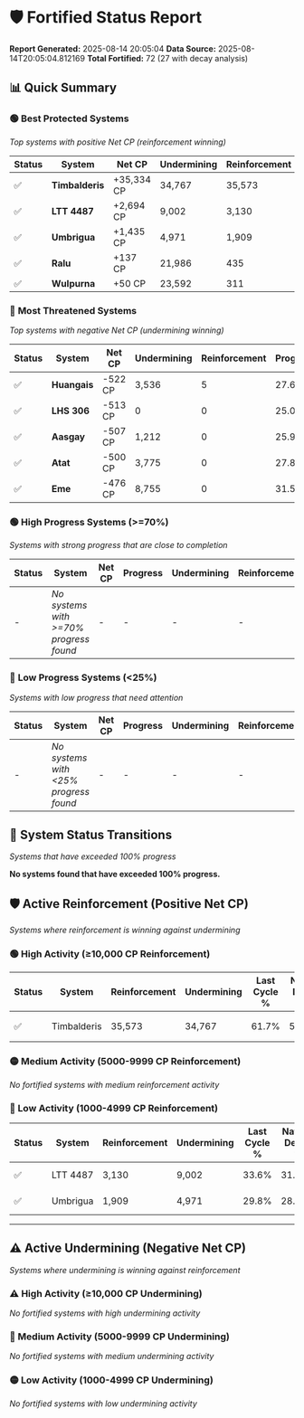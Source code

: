 # 🛡️ Fortified Status Report

**Report Generated:** 2025-08-14 20:05:04
**Data Source:** 2025-08-14T20:05:04.812169
**Total Fortified:** 72 (27 with decay analysis)

## 📊 Quick Summary

### 🟢 **Best Protected Systems**
*Top systems with positive Net CP (reinforcement winning)*

| Status | System | Net CP | Undermining | Reinforcement | Progress |
|--------|--------|--------|-------------|---------------|----------|
| ✅ | **Timbalderis** | +35,334 CP | 34,767 | 35,573 | 56.4% |
| ✅ | **LTT 4487** | +2,694 CP | 9,002 | 3,130 | 32.2% |
| ✅ | **Umbrigua** | +1,435 CP | 4,971 | 1,909 | 29.0% |
| ✅ | **Ralu** | +137 CP | 21,986 | 435 | 41.5% |
| ✅ | **Wulpurna** | +50 CP | 23,592 | 311 | 42.7% |

### 🔴 **Most Threatened Systems**
*Top systems with negative Net CP (undermining winning)*

| Status | System | Net CP | Undermining | Reinforcement | Progress |
|--------|--------|--------|-------------|---------------|----------|
| ✅ | **Huangais** | -522 CP | 3,536 | 5 | 27.6% |
| ✅ | **LHS 306** | -513 CP | 0 | 0 | 25.0% |
| ✅ | **Aasgay** | -507 CP | 1,212 | 0 | 25.9% |
| ✅ | **Atat** | -500 CP | 3,775 | 0 | 27.8% |
| ✅ | **Eme** | -476 CP | 8,755 | 0 | 31.5% |

### 🟢 **High Progress Systems (>=70%)**
*Systems with strong progress that are close to completion*

| Status | System | Net CP | Progress | Undermining | Reinforcement |
|--------|--------|--------|----------|-------------|---------------|
| - | *No systems with >=70% progress found* | - | - | - | - |

### 🔴 **Low Progress Systems (<25%)**
*Systems with low progress that need attention*

| Status | System | Net CP | Progress | Undermining | Reinforcement |
|--------|--------|--------|----------|-------------|---------------|
| - | *No systems with <25% progress found* | - | - | - | - |
## 🔄 System Status Transitions
*Systems that have exceeded 100% progress*

**No systems found that have exceeded 100% progress.**

## 🛡️ Active Reinforcement (Positive Net CP)
*Systems where reinforcement is winning against undermining*

### 🟢 High Activity (≥10,000 CP Reinforcement)

| Status | System | Reinforcement | Undermining | Last Cycle % | Natural Decay % | Current Progress % | Current CP | Net CP | Activity |
|--------|--------|---------------|-------------|--------------|-----------------|-------------------|------------|--------|----------|
| ✅ | Timbalderis | 35,573 | 34,767 | 61.7% | 50.96% | 56.4% | 366,599 | +35,334 | 🟢 High Reinforcement |

### 🟡 Medium Activity (5000-9999 CP Reinforcement)

*No fortified systems with medium reinforcement activity*

### 🔴 Low Activity (1000-4999 CP Reinforcement)

| Status | System | Reinforcement | Undermining | Last Cycle % | Natural Decay % | Current Progress % | Current CP | Net CP | Activity |
|--------|--------|---------------|-------------|--------------|-----------------|-------------------|------------|--------|----------|
| ✅ | LTT 4487 | 3,130 | 9,002 | 33.6% | 31.79% | 32.2% | 209,300 | +2,694 | 🔵 Low Reinforcement |
| ✅ | Umbrigua | 1,909 | 4,971 | 29.8% | 28.78% | 29.0% | 188,500 | +1,435 | 🔵 Low Reinforcement |


---

## ⚠️ Active Undermining (Negative Net CP)
*Systems where undermining is winning against reinforcement*

### ⚠️ High Activity (≥10,000 CP Undermining)

*No fortified systems with high undermining activity*

### 🔶 Medium Activity (5000-9999 CP Undermining)

*No fortified systems with medium undermining activity*

### 🟡 Low Activity (1000-4999 CP Undermining)

*No fortified systems with low undermining activity*
